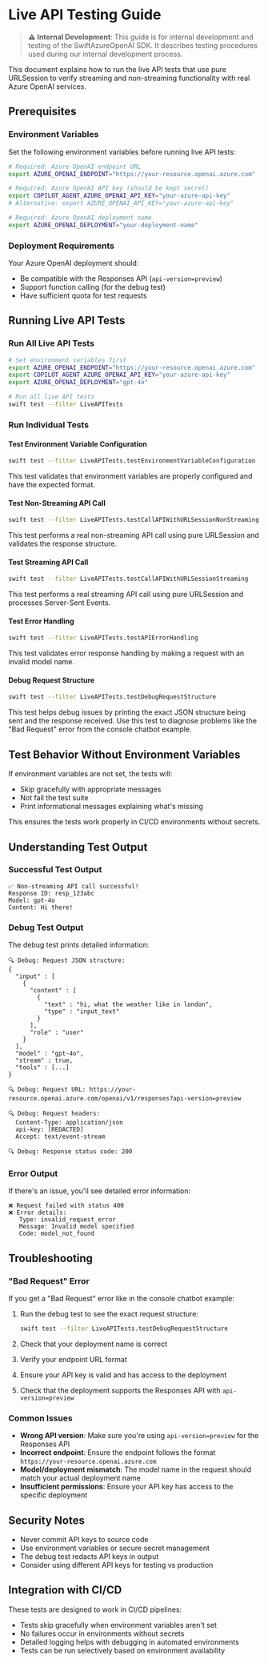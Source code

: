 # Live API Testing Guide

> **⚠️ Internal Development**: This guide is for internal development and testing of the SwiftAzureOpenAI SDK. It describes testing procedures used during our internal development process.

This document explains how to run the live API tests that use pure URLSession to verify streaming and non-streaming functionality with real Azure OpenAI services.

## Prerequisites

### Environment Variables

Set the following environment variables before running live API tests:

```bash
# Required: Azure OpenAI endpoint URL
export AZURE_OPENAI_ENDPOINT="https://your-resource.openai.azure.com"

# Required: Azure OpenAI API key (should be kept secret)
export COPILOT_AGENT_AZURE_OPENAI_API_KEY="your-azure-api-key"
# Alternative: export AZURE_OPENAI_API_KEY="your-azure-api-key"

# Required: Azure OpenAI deployment name
export AZURE_OPENAI_DEPLOYMENT="your-deployment-name"
```

### Deployment Requirements

Your Azure OpenAI deployment should:
- Be compatible with the Responses API (`api-version=preview`)
- Support function calling (for the debug test)
- Have sufficient quota for test requests

## Running Live API Tests

### Run All Live API Tests

```bash
# Set environment variables first
export AZURE_OPENAI_ENDPOINT="https://your-resource.openai.azure.com"
export COPILOT_AGENT_AZURE_OPENAI_API_KEY="your-azure-api-key"
export AZURE_OPENAI_DEPLOYMENT="gpt-4o"

# Run all live API tests
swift test --filter LiveAPITests
```

### Run Individual Tests

#### Test Environment Variable Configuration
```bash
swift test --filter LiveAPITests.testEnvironmentVariableConfiguration
```
This test validates that environment variables are properly configured and have the expected format.

#### Test Non-Streaming API Call
```bash
swift test --filter LiveAPITests.testCallAPIWithURLSessionNonStreaming
```
This test performs a real non-streaming API call using pure URLSession and validates the response structure.

#### Test Streaming API Call
```bash
swift test --filter LiveAPITests.testCallAPIWithURLSessionStreaming
```
This test performs a real streaming API call using pure URLSession and processes Server-Sent Events.

#### Test Error Handling
```bash
swift test --filter LiveAPITests.testAPIErrorHandling
```
This test validates error response handling by making a request with an invalid model name.

#### Debug Request Structure
```bash
swift test --filter LiveAPITests.testDebugRequestStructure
```
This test helps debug issues by printing the exact JSON structure being sent and the response received. Use this test to diagnose problems like the "Bad Request" error from the console chatbot example.

## Test Behavior Without Environment Variables

If environment variables are not set, the tests will:
- Skip gracefully with appropriate messages
- Not fail the test suite
- Print informational messages explaining what's missing

This ensures the tests work properly in CI/CD environments without secrets.

## Understanding Test Output

### Successful Test Output

```
✅ Non-streaming API call successful!
Response ID: resp_123abc
Model: gpt-4o
Content: Hi there!
```

### Debug Test Output

The debug test prints detailed information:

```
🔍 Debug: Request JSON structure:
{
  "input" : [
    {
      "content" : [
        {
          "text" : "hi, what the weather like in london",
          "type" : "input_text"
        }
      ],
      "role" : "user"
    }
  ],
  "model" : "gpt-4o",
  "stream" : true,
  "tools" : [...]
}

🔍 Debug: Request URL: https://your-resource.openai.azure.com/openai/v1/responses?api-version=preview

🔍 Debug: Request headers:
  Content-Type: application/json
  api-key: [REDACTED]
  Accept: text/event-stream

🔍 Debug: Response status code: 200
```

### Error Output

If there's an issue, you'll see detailed error information:

```
❌ Request failed with status 400
❌ Error details:
   Type: invalid_request_error
   Message: Invalid model specified
   Code: model_not_found
```

## Troubleshooting

### "Bad Request" Error

If you get a "Bad Request" error like in the console chatbot example:

1. Run the debug test to see the exact request structure:
   ```bash
   swift test --filter LiveAPITests.testDebugRequestStructure
   ```

2. Check that your deployment name is correct
3. Verify your endpoint URL format
4. Ensure your API key is valid and has access to the deployment
5. Check that the deployment supports the Responses API with `api-version=preview`

### Common Issues

- **Wrong API version**: Make sure you're using `api-version=preview` for the Responses API
- **Incorrect endpoint**: Ensure the endpoint follows the format `https://your-resource.openai.azure.com`
- **Model/deployment mismatch**: The model name in the request should match your actual deployment name
- **Insufficient permissions**: Ensure your API key has access to the specific deployment

## Security Notes

- Never commit API keys to source code
- Use environment variables or secure secret management
- The debug test redacts API keys in output
- Consider using different API keys for testing vs production

## Integration with CI/CD

These tests are designed to work in CI/CD pipelines:

- Tests skip gracefully when environment variables aren't set
- No failures occur in environments without secrets
- Detailed logging helps with debugging in automated environments
- Tests can be run selectively based on environment availability